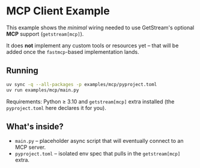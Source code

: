 # MCP Client Example

This example shows the *minimal* wiring needed to
use GetStream's optional **MCP** support (`getstream[mcp]`).

It does **not** implement any custom tools or resources yet –
that will be added once the `fastmcp`-based implementation lands.

## Running

```bash
uv sync -q --all-packages -p examples/mcp/pyproject.toml
uv run examples/mcp/main.py
```

Requirements: Python ≥ 3.10 and `getstream[mcp]` extra installed
(the `pyproject.toml` here declares it for you).

## What's inside?

* `main.py` – placeholder async script that will eventually
  connect to an MCP server.
* `pyproject.toml` – isolated env spec that pulls in the
  `getstream[mcp]` extra. 